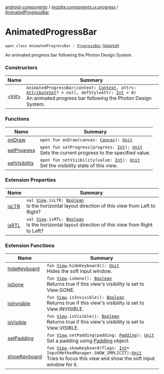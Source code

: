 [android-components](../../index.md) / [mozilla.components.ui.progress](../index.md) / [AnimatedProgressBar](./index.md)

# AnimatedProgressBar

`open class AnimatedProgressBar : `[`ProgressBar`](https://developer.android.com/reference/android/widget/ProgressBar.html) [(source)](https://github.com/mozilla-mobile/android-components/blob/master/components/ui/progress/src/main/java/mozilla/components/ui/progress/AnimatedProgressBar.kt#L23)

An animated progress bar following the Photon Design System.

### Constructors

| Name | Summary |
|---|---|
| [&lt;init&gt;](-init-.md) | `AnimatedProgressBar(context: `[`Context`](https://developer.android.com/reference/android/content/Context.html)`, attrs: `[`AttributeSet`](https://developer.android.com/reference/android/util/AttributeSet.html)`? = null, defStyleAttr: `[`Int`](https://kotlinlang.org/api/latest/jvm/stdlib/kotlin/-int/index.html)` = 0)`<br>An animated progress bar following the Photon Design System. |

### Functions

| Name | Summary |
|---|---|
| [onDraw](on-draw.md) | `open fun onDraw(canvas: `[`Canvas`](https://developer.android.com/reference/android/graphics/Canvas.html)`): `[`Unit`](https://kotlinlang.org/api/latest/jvm/stdlib/kotlin/-unit/index.html) |
| [setProgress](set-progress.md) | `open fun setProgress(progress: `[`Int`](https://kotlinlang.org/api/latest/jvm/stdlib/kotlin/-int/index.html)`): `[`Unit`](https://kotlinlang.org/api/latest/jvm/stdlib/kotlin/-unit/index.html)<br>Sets the current progress to the specified value. |
| [setVisibility](set-visibility.md) | `open fun setVisibility(value: `[`Int`](https://kotlinlang.org/api/latest/jvm/stdlib/kotlin/-int/index.html)`): `[`Unit`](https://kotlinlang.org/api/latest/jvm/stdlib/kotlin/-unit/index.html)<br>Set the visibility state of this view. |

### Extension Properties

| Name | Summary |
|---|---|
| [isLTR](../../mozilla.components.support.ktx.android.view/android.view.-view/is-l-t-r.md) | `val `[`View`](https://developer.android.com/reference/android/view/View.html)`.isLTR: `[`Boolean`](https://kotlinlang.org/api/latest/jvm/stdlib/kotlin/-boolean/index.html)<br>Is the horizontal layout direction of this view from Left to Right? |
| [isRTL](../../mozilla.components.support.ktx.android.view/android.view.-view/is-r-t-l.md) | `val `[`View`](https://developer.android.com/reference/android/view/View.html)`.isRTL: `[`Boolean`](https://kotlinlang.org/api/latest/jvm/stdlib/kotlin/-boolean/index.html)<br>Is the horizontal layout direction of this view from Right to Left? |

### Extension Functions

| Name | Summary |
|---|---|
| [hideKeyboard](../../mozilla.components.support.ktx.android.view/android.view.-view/hide-keyboard.md) | `fun `[`View`](https://developer.android.com/reference/android/view/View.html)`.hideKeyboard(): `[`Unit`](https://kotlinlang.org/api/latest/jvm/stdlib/kotlin/-unit/index.html)<br>Hides the soft input window. |
| [isGone](../../mozilla.components.support.ktx.android.view/android.view.-view/is-gone.md) | `fun `[`View`](https://developer.android.com/reference/android/view/View.html)`.isGone(): `[`Boolean`](https://kotlinlang.org/api/latest/jvm/stdlib/kotlin/-boolean/index.html)<br>Returns true if this view's visibility is set to View.GONE. |
| [isInvisible](../../mozilla.components.support.ktx.android.view/android.view.-view/is-invisible.md) | `fun `[`View`](https://developer.android.com/reference/android/view/View.html)`.isInvisible(): `[`Boolean`](https://kotlinlang.org/api/latest/jvm/stdlib/kotlin/-boolean/index.html)<br>Returns true if this view's visibility is set to View.INVISIBLE. |
| [isVisible](../../mozilla.components.support.ktx.android.view/android.view.-view/is-visible.md) | `fun `[`View`](https://developer.android.com/reference/android/view/View.html)`.isVisible(): `[`Boolean`](https://kotlinlang.org/api/latest/jvm/stdlib/kotlin/-boolean/index.html)<br>Returns true if this view's visibility is set to View.VISIBLE. |
| [setPadding](../../mozilla.components.support.ktx.android.view/android.view.-view/set-padding.md) | `fun `[`View`](https://developer.android.com/reference/android/view/View.html)`.setPadding(padding: `[`Padding`](../../mozilla.components.support.base.android/-padding/index.md)`): `[`Unit`](https://kotlinlang.org/api/latest/jvm/stdlib/kotlin/-unit/index.html)<br>Set a padding using [Padding](../../mozilla.components.support.base.android/-padding/index.md) object. |
| [showKeyboard](../../mozilla.components.support.ktx.android.view/android.view.-view/show-keyboard.md) | `fun `[`View`](https://developer.android.com/reference/android/view/View.html)`.showKeyboard(flags: `[`Int`](https://kotlinlang.org/api/latest/jvm/stdlib/kotlin/-int/index.html)` = InputMethodManager.SHOW_IMPLICIT): `[`Unit`](https://kotlinlang.org/api/latest/jvm/stdlib/kotlin/-unit/index.html)<br>Tries to focus this view and show the soft input window for it. |
